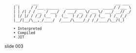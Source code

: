          _       __                                    __ ___
        | |     / /___ ______   _________  ____  _____/ /___ \
        | | /| / / __ `/ ___/  / ___/ __ \/ __ \/ ___/ __// _/
        | |/ |/ / /_/ (__  )  (__  ) /_/ / / / (__  ) /_ /_/
        |__/|__/\__,_/____/  /____/\____/_/ /_/____/\__/(_)

        • Interpreted
        • Compiled
        • JIT

















































































slide 003
